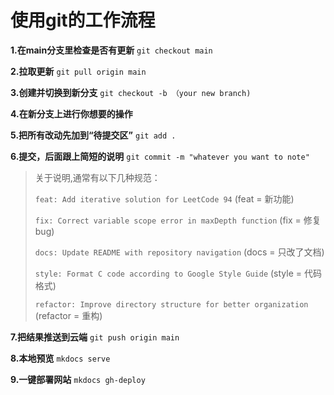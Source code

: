 # 使用git的工作流程

**1.在main分支里检查是否有更新**     `git checkout main`

**2.拉取更新**     `git pull origin main`

**3.创建并切换到新分支**			`git checkout -b （your new branch)`

**4.在新分支上进行你想要的操作**

**5.把所有改动先加到“待提交区”**      `git add .`

**6.提交，后面跟上简短的说明**     `git commit -m "whatever you want to note"`

> 关于说明,通常有以下几种规范：
>
> `feat: Add iterative solution for LeetCode 94` (feat = 新功能)
>
> `fix: Correct variable scope error in maxDepth function` (fix = 修复bug)
>
> `docs: Update README with repository navigation` (docs = 只改了文档)
>
> `style: Format C code according to Google Style Guide` (style = 代码格式)
>
> `refactor: Improve directory structure for better organization` (refactor = 重构)

**7.把结果推送到云端**				`git push origin main`

**8.本地预览**                     `mkdocs serve`

**9.一键部署网站**                 `mkdocs gh-deploy`

